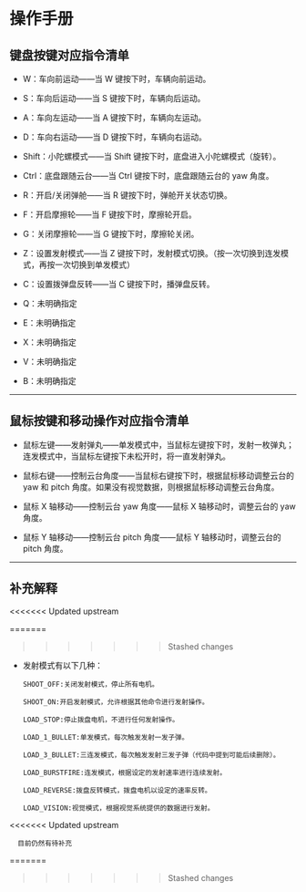 # 操作手册

## 键盘按键对应指令清单

- W：车向前运动——当 W 键按下时，车辆向前运动。

- S：车向后运动——当 S 键按下时，车辆向后运动。

- A：车向左运动——当 A 键按下时，车辆向左运动。

- D：车向右运动——当 D 键按下时，车辆向右运动。

- Shift：小陀螺模式——当 Shift 键按下时，底盘进入小陀螺模式（旋转）。

- Ctrl：底盘跟随云台——当 Ctrl 键按下时，底盘跟随云台的 yaw 角度。

- R：开启/关闭弹舱——当 R 键按下时，弹舱开关状态切换。
  
- F：开启摩擦轮——当 F 键按下时，摩擦轮开启。
  
- G：关闭摩擦轮——当 G 键按下时，摩擦轮关闭。
  
- Z：设置发射模式——当 Z 键按下时，发射模式切换。（按一次切换到连发模式，再按一次切换到单发模式）
  
- C：设置拨弹盘反转——当 C 键按下时，播弹盘反转。

- Q：未明确指定
  
- E：未明确指定
  
- X：未明确指定
  
- V：未明确指定
  
- B：未明确指定
  
---

## 鼠标按键和移动操作对应指令清单

- 鼠标左键——发射弹丸——单发模式中，当鼠标左键按下时，发射一枚弹丸；连发模式中，当鼠标左键按下未松开时，将一直发射弹丸。

- 鼠标右键——控制云台角度——当鼠标右键按下时，根据鼠标移动调整云台的 yaw 和 pitch 角度。如果没有视觉数据，则根据鼠标移动调整云台角度。

- 鼠标 X 轴移动——控制云台 yaw 角度——鼠标 X 轴移动时，调整云台的 yaw 角度。

- 鼠标 Y 轴移动——控制云台 pitch 角度——鼠标 Y 轴移动时，调整云台的 pitch 角度。

---

## 补充解释
<<<<<<< Updated upstream

=======
>>>>>>> Stashed changes
- 发射模式有以下几种：

      SHOOT_OFF:关闭发射模式，停止所有电机。

      SHOOT_ON:开启发射模式，允许根据其他命令进行发射操作。

      LOAD_STOP:停止拨盘电机，不进行任何发射操作。

      LOAD_1_BULLET:单发模式，每次触发发射一发子弹。

      LOAD_3_BULLET:三连发模式，每次触发发射三发子弹（代码中提到可能后续删除）。

      LOAD_BURSTFIRE:连发模式，根据设定的发射速率进行连续发射。

      LOAD_REVERSE:拨盘反转模式，拨盘电机以设定的速率反转。

      LOAD_VISION:视觉模式，根据视觉系统提供的数据进行发射。
<<<<<<< Updated upstream
      
      目前仍然有待补充
=======
>>>>>>> Stashed changes
